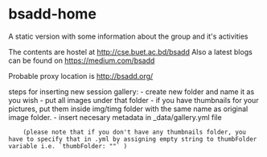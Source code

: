 # bsadd-home
A static version with some information about the group and it's activities

The contents are hostel at http://cse.buet.ac.bd/bsadd
Also a latest blogs can be found on https://medium.com/bsadd

Probable proxy location is http://bsadd.org/


steps for inserting new session gallery: 
    - create new folder and name it as you wish 
    - put all images under that folder
    - if you have thumbnails for your pictures, put them inside img/timg folder with the same name as original image folder. 
    - insert necesary metadata in _data/gallery.yml file

        (please note that if you don't have any thumbnails folder, you have to specify that in .yml by assigning empty string to thumbFolder variable i.e. `thumbFolder: ""` )
